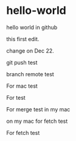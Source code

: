 hello-world
===========

hello world in github

this first edit.

change on Dec 22.

git push test

branch remote test

For mac test

For test

For merge test in my mac

on my mac for fetch test

For fetch test

